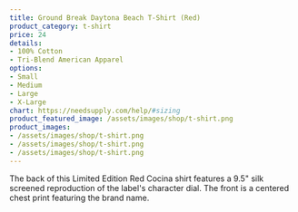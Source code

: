 ```yaml
---
title: Ground Break Daytona Beach T-Shirt (Red)
product_category: t-shirt
price: 24
details:
- 100% Cotton
- Tri-Blend American Apparel
options:
- Small
- Medium
- Large
- X-Large
chart: https://needsupply.com/help/#sizing
product_featured_image: /assets/images/shop/t-shirt.png
product_images:
- /assets/images/shop/t-shirt.png
- /assets/images/shop/t-shirt.png
- /assets/images/shop/t-shirt.png
---
```


The back of this Limited Edition Red Cocina shirt features a 9.5" silk screened reproduction of the label's character dial. The front is a centered chest print featuring the brand name.
